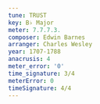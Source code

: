 ```yaml
---
tune: TRUST
key: B♭ Major
meter: 7.7.7.3.
composer: Edwin Barnes
arranger: Charles Wesley
year: 1707-1788
anacrusis: 4
meter_error: '0'
time_signature: 3/4
meterError: 0
timeSignature: 4/4
---
```

